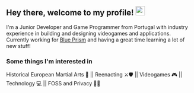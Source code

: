 ## Hey there, welcome to my profile! <img src="https://media.giphy.com/media/hvRJCLFzcasrR4ia7z/giphy.gif" width="25px">

I'm a Junior Developer and Game Programmer from Portugal with industry experience in building and designing videogames and applications. Currently working for [Blue Prism](https://www.blueprism.com/) and having a great time learning a lot of new stuff!

### Some things I'm interested in

Historical European Martial Arts 🤺 || Reenacting ⚔️🛡️ || Videogames 🎮 || Technology 💻 || FOSS and Privacy 👨‍💻

<!--
**JoaoAVDuarte/JoaoAVDuarte** is a ✨ _special_ ✨ repository because its `README.md` (this file) appears on your GitHub profile.

Here are some ideas to get you started:

- 🔭 I’m currently working on ...
- 🌱 I’m currently learning ...
- 👯 I’m looking to collaborate on ...
- 🤔 I’m looking for help with ...
- 💬 Ask me about ...
- 📫 How to reach me: ...
- 😄 Pronouns: ...
- ⚡ Fun fact: ...
-->

